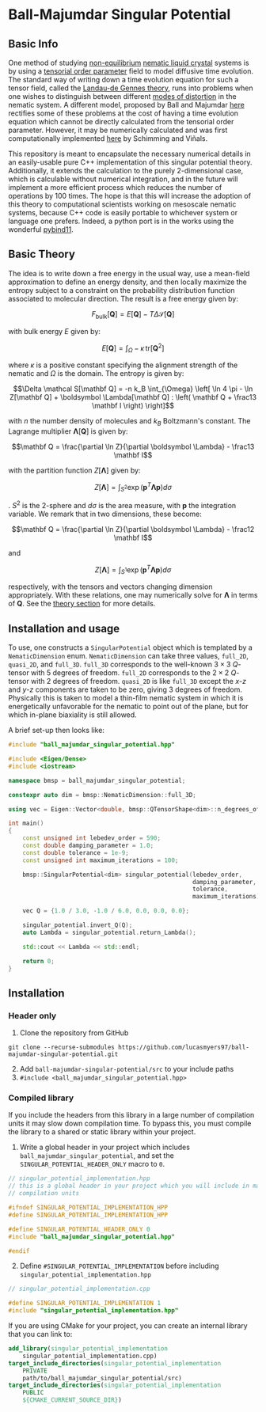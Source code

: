 # Ball-Majumdar Singular Potential 

## Basic Info

One method of studying [non-equilibrium](https://en.wikipedia.org/wiki/Non-equilibrium_thermodynamics) [nematic liquid crystal](https://en.wikipedia.org/wiki/Liquid_crystal) systems is by using a [tensorial order parameter](https://arxiv.org/abs/1409.3542) field to model diffusive time evolution.
The standard way of writing down a time evolution equation for such a tensor field, called the [Landau-de Gennes theory](https://en.wikipedia.org/wiki/Landau-de_Gennes_theory), runs into problems when one wishes to distinguish between different [modes of distortion](https://en.wikipedia.org/wiki/Distortion_free_energy_density) in the nematic system.
A different model, proposed by Ball and Majumdar [here](https://doi.org/10.1080/15421401003795555) rectifies some of these problems at the cost of having a time evolution equation which cannot be directly calculated from the tensorial order parameter.
However, it may be numerically calculated and was first computationally implemented [here](https://doi.org/10.1103/physreve.101.032702) by Schimming and Viñals. 

This repository is meant to encapsulate the necessary numerical details in an easily-usable pure C++ implementation of this singular potential theory.
Additionally, it extends the calculation to the purely 2-dimensional case, which is calculable without numerical integration, and in the future will implement a more efficient process which reduces the number of operations by 100 times. 
The hope is that this will increase the adoption of this theory to computational scientists working on mesoscale nematic systems, because C++ code is easily portable to whichever system or language one prefers.
Indeed, a python port is in the works using the wonderful [pybind11](https://pybind11.readthedocs.io/en/stable/index.html).

## Basic Theory

The idea is to write down a free energy in the usual way, use a mean-field approximation to define an energy density, and then locally maximize the entropy subject to a constraint on the probability distribution function associated to molecular direction.
The result is a free energy given by:
```math
F_\text{bulk}[\mathbf Q]
=
E[\mathbf Q]
- T \Delta \mathcal S[\mathbf Q]
```
with bulk energy $E$ given by:
```math
E[\mathbf Q]
=
\int_{\Omega} -\kappa \, \text{tr}\left[\mathbf Q^2\right]
```
where $\kappa$ is a positive constant specifying the alignment strength of the nematic and $\Omega$ is the domain.
The entropy is given by:
```math
\Delta \mathcal S[\mathbf Q]
=
-n k_B \int_{\Omega}
\left[
    \ln 4 \pi
    - \ln Z[\mathbf Q]
    + \boldsymbol \Lambda[\mathbf Q] : \left( \mathbf Q + \frac13 \mathbf I \right)
\right]
```
with $n$ the number density of molecules and $k_B$ Boltzmann's constant.
The Lagrange multiplier $\boldsymbol \Lambda[\mathbf Q]$ is given by:
```math
\mathbf Q
=
\frac{\partial \ln Z}{\partial \boldsymbol \Lambda}
- \frac13 \mathbf I
```
with the partition function $Z[\boldsymbol \Lambda]$ given by:
```math
Z[\boldsymbol \Lambda]
=
\int_{S^2}
\exp\left(\mathbf p^T \boldsymbol \Lambda \mathbf p\right) d \sigma
```
.
$S^2$ is the 2-sphere and $d\sigma$ is the area measure, with $\mathbf p$ the integration variable.
We remark that in two dimensions, these become:
```math
\mathbf Q
=
\frac{\partial \ln Z}{\partial \boldsymbol \Lambda}
- \frac12 \mathbf I
```
and
```math
Z[\boldsymbol \Lambda]
=
\int_{S^1}
\exp\left(\mathbf p^T \boldsymbol \Lambda \mathbf p\right) d \sigma
```
respectively, with the tensors and vectors changing dimension appropriately.
With these relations, one may numerically solve for $\boldsymbol \Lambda$ in terms of $\mathbf Q$.
See the [theory section](theory/README.md) for more details.

## Installation and usage

To use, one constructs a `SingularPotential` object which is templated by a `NematicDimension` enum.
`NematicDimension` can take three values, `full_2D`, `quasi_2D`, and `full_3D`.
`full_3D` corresponds to the well-known $3\times 3$ $Q$-tensor with 5 degrees of freedom.
`full_2D` corresponds to the $2\times 2$ $Q$-tensor with 2 degrees of freedom.
`quasi_2D` is like `full_3D` except the $x$-$z$ and $y$-$z$ components are taken to be zero, giving 3 degrees of freedom.
Physically this is taken to model a thin-film nematic system in which it is energetically unfavorable for the nematic to point out of the plane, but for which in-plane biaxiality is still allowed.

A brief set-up then looks like:
``` cpp
#include "ball_majumdar_singular_potential.hpp"

#include <Eigen/Dense>
#include <iostream>

namespace bmsp = ball_majumdar_singular_potential;

constexpr auto dim = bmsp::NematicDimension::full_3D;

using vec = Eigen::Vector<double, bmsp::QTensorShape<dim>::n_degrees_of_freedom>;

int main()
{
    const unsigned int lebedev_order = 590;
    const double damping_parameter = 1.0;
    const double tolerance = 1e-9;
    const unsigned int maximum_iterations = 100;

    bmsp::SingularPotential<dim> singular_potential(lebedev_order,
                                                    damping_parameter,
                                                    tolerance,
                                                    maximum_iterations);

    vec Q = {1.0 / 3.0, -1.0 / 6.0, 0.0, 0.0, 0.0};

    singular_potential.invert_Q(Q);
    auto Lambda = singular_potential.return_Lambda();

    std::cout << Lambda << std::endl;

    return 0;
}
```

## Installation

### Header only

1. Clone the repository from GitHub
```
git clone --recurse-submodules https://github.com/lucasmyers97/ball-majumdar-singular-potential.git
```
2. Add `ball-majumdar-singular-potential/src` to your include paths
3. `#include <ball_majumdar_singular_potential.hpp>`

### Compiled library

If you include the headers from this library in a large number of compilation units it may slow down compilation time. To bypass this, you must compile the library to a shared or static library within your project.

1. Write a global header in your project which includes `ball_majumdar_singular_potential`, and set the `SINGULAR_POTENTIAL_HEADER_ONLY` macro to `0`.
```cpp
// singular_potential_implementation.hpp
// this is a global header in your project which you will include in many 
// compilation units

#ifndef SINGULAR_POTENTIAL_IMPLEMENTATION_HPP
#define SINGULAR_POTENTIAL_IMPLEMENTATION_HPP

#define SINGULAR_POTENTIAL_HEADER_ONLY 0
#include "ball_majumdar_singular_potential.hpp"

#endif
```

2. Define `#SINGULAR_POTENTIAL_IMPLEMENTATION` before including  `singular_potential_implementation.hpp`
```cpp
// singular_potential_implementation.cpp

#define SINGULAR_POTENTIAL_IMPLEMENTATION 1
#include "singular_potential_implementation.hpp"
```

If you are using CMake for your project, you can create an internal library that you can link to:
```cmake
add_library(singular_potential_implementation
    singular_potential_implementation.cpp)
target_include_directories(singular_potential_implementation
    PRIVATE
    path/to/ball_majumdar_singular_potential/src)
target_include_directories(singular_potential_implementation
    PUBLIC
    ${CMAKE_CURRENT_SOURCE_DIR})
```
